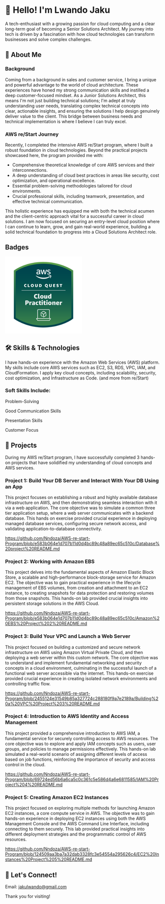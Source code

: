 # 👋 Hello! I'm Lwando Jaku 
A tech-enthusiast with a growing passion for cloud computing and a clear long-term goal of becoming a Senior Solutions Architect. My journey into tech is driven by a fascination with how cloud technologies can transform businesses and solve complex challenges.


## 🚀 About Me
### Background
Coming from a background in sales and customer service, I bring a unique and powerful advantage to the world of cloud architecture. These experiences have honed my strong communication skills and instilled a deep customer-focused mindset. As a Junior Solutions Architect, this means I'm not just building technical solutions; I'm adept at truly understanding user needs, translating complex technical concepts into clear, actionable insights, and ensuring the solutions I help design genuinely deliver value to the client. This bridge between business needs and technical implementation is where I believe I can truly excel.

### AWS re/Start Journey

Recently, I completed the intensive AWS re/Start program, where I built a robust foundation in cloud technologies. Beyond the practical projects showcased here, the program provided me with:
- Comprehensive theoretical knowledge of core AWS services and their interconnections.
- A deep understanding of cloud best practices in areas like security, cost optimization, and operational excellence.
- Essential problem-solving methodologies tailored for cloud environments.
- Crucial professional skills, including teamwork, presentation, and effective technical communication.
  
This holistic experience has equipped me with both the technical acumen and the client-centric approach vital for a successful career in cloud solutions. I am now focused on securing an entry-level cloud position where I can continue to learn, grow, and gain real-world experience, building a solid technical foundation to progress into a Cloud Solutions Architect role.


## Badges

![image alt](https://github.com/Nndoza/Nndoza/blob/b9a9d13d9dece35b49ec86ed5296661ea07f41e3/image_resized.png)

## 🛠️ Skills & Technologies

I have hands-on experience with the Amazon Web Services (AWS) platform. My skills include core AWS services such as EC2, S3, RDS, VPC, IAM, and CloudFormation. I apply key cloud concepts, including scalability, security, cost optimization, and Infrastructure as Code.
(and more from re/Start)

### Soft Skills Include:
Problem-Solving

Good Communication Skills

Presentation Skills

Customer Focus

## 📂 Projects
During my AWS re/Start program, I have successfully completed 3 hands-on projects that have solidified my understanding of cloud concepts and AWS services.

### Project 1: Build Your DB Server and Interact With Your DB Using an App
This project focuses on establishing a robust and highly available database infrastructure on AWS, and then demonstrating seamless interaction with it via a web application. The core objective was to simulate a common three tier application setup, where a web server communicates with a backend database. This hands on exercise provided crucial experience in deploying managed database services, configuring secure network access, and validating application-to-database connectivity.

https://github.com/Nndoza/AWS-re-start-Program/blob/e583b064e1d707b11d0d4bc89c48a89ec65c510c/Database%20project%20README.md

### Project 2: Working with Amazon EBS
This project delves into the fundamental aspects of Amazon Elastic Block Store, a scalable and high-performance block-storage service for Amazon EC2. The objective was to gain practical experience in the lifecycle management of EBS volumes, from creation and attachment to an EC2 instance, to creating snapshots for data protection and restoring volumes from those snapshots. This hands-on lab provided crucial insights into persistent storage solutions in the AWS Cloud.

https://github.com/Nndoza/AWS-re-start-Program/blob/e583b064e1d707b11d0d4bc89c48a89ec65c510c/Amazon%20EBS%20Project%202%20README.md


### Project 3: Build Your VPC and Launch a Web Server
This project focused on building a customized and secure network infrastructure on AWS using Amazon Virtual Private Cloud, and then deploying a web server within this custom network. The core objective was to understand and implement fundamental networking and security concepts in a cloud environment, culminating in the successful launch of a functional web server accessible via the internet. This hands-on exercise provided crucial experience in creating isolated network environments and controlling traffic flow.

https://github.com/Nndoza/AWS-re-start-Program/blob/2455124e31549b85a327724c288180f9a7e2189a/Building%20a%20VPC%20Project%203%20README.md


### Project 4: Introduction to AWS Identity and Access Management
This project provided a comprehensive introduction to AWS IAM, a fundamental service for securely controlling access to AWS resources. The core objective was to explore and apply IAM concepts such as users, user groups, and policies to manage permissions effectively. This hands-on lab simulated a real-world scenario of assigning different levels of access based on job functions, reinforcing the importance of security and access control in the cloud.

https://github.com/Nndoza/AWS-re-start-Program/blob/69724ed56b6a6ca5c0c361c5e586d4a6e6811585/IAM%20Project%204%20README.md


### Project 5: Creating Amazon EC2 Instances
This project focused on exploring multiple methods for launching Amazon EC2 instances, a core compute service in AWS. The objective was to gain hands-on experience in deploying EC2 instances using both the AWS Management Console and the AWS Command Line Interface, including connecting to them securely. This lab provided practical insights into different deployment strategies and the programmatic control of AWS resources.

https://github.com/Nndoza/AWS-re-start-Program/blob/124509aa3ba7a32dab3328fc3e54554a295626c4/EC2%20Instances%20Project%205%20README.md






## 🤝 Let's Connect!

Email: jakulwando@gmail.com

Thank you for visiting!

